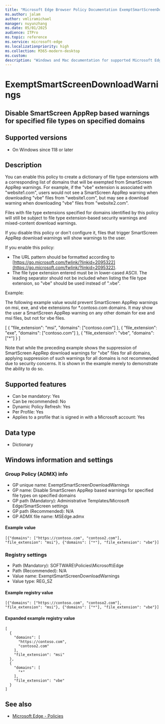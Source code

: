 ```yaml
---
title: "Microsoft Edge Browser Policy Documentation ExemptSmartScreenDownloadWarnings"
ms.author: jalam
author: vmliramichael
manager: nuyunzhang
ms.date: 05/01/2025
audience: ITPro
ms.topic: reference
ms.service: microsoft-edge
ms.localizationpriority: high
ms.collection: M365-modern-desktop
ms.custom:
description: "Windows and Mac documentation for supported Microsoft Edge Browser policy: Disable SmartScreen AppRep based warnings for specified file types on specified domains"
---
```


<!--THIS FILE IS AUTOMATICALLY GENERATED. MANUAL CHANGES WILL BE OVERWRITTEN.-->
<!--Please contact the Microsoft Edge Manageability team with any questions.-->

# ExemptSmartScreenDownloadWarnings

## Disable SmartScreen AppRep based warnings for specified file types on specified domains


## Supported versions

- On Windows since 118 or later

## Description

You can enable this policy to create a dictionary of file type extensions with a corresponding list of domains that will be exempted from SmartScreen AppRep warnings. For example, if  the "vbe" extension is associated with "website1.com", users would not see a SmartScreen AppRep warning when downloading "vbe" files from "website1.com", but may see a download warning when downloading "vbe" files from "website2.com".

Files with file type extensions specified for domains identified by this policy will still be subject to file type extension-based security warnings and mixed-content download warnings.

If you disable this policy or don't configure it, files that trigger SmartScreen AppRep download warnings will show warnings to the user.

If you enable this policy:

* The URL pattern should be formatted according to [https://go.microsoft.com/fwlink/?linkid=2095322](https://go.microsoft.com/fwlink/?linkid=2095322).
* The file type extension entered must be in lower-cased ASCII. The leading separator should not be included when listing the file type extension, so "vbe" should be used instead of ".vbe".

Example:

The following example value would prevent SmartScreen AppRep warnings on msi, exe, and vbe extensions for *.contoso.com domains. It may show the user a SmartScreen AppRep warning on any other domain for exe and msi files, but not for vbe files.

[
  { "file_extension": "msi", "domains": ["contoso.com"] },
  { "file_extension": "exe", "domains": ["contoso.com"] },
  { "file_extension": "vbe", "domains": ["*"] }
]

Note that while the preceding example shows the suppression of SmartScreen AppRep download warnings for "vbe" files for all domains, applying suppression of such warnings for all domains is not recommended due to security concerns. It is shown in the example merely to demonstrate the ability to do so.

## Supported features

- Can be mandatory: Yes
- Can be recommended: No
- Dynamic Policy Refresh: Yes
- Per Profile: Yes
- Applies to a profile that is signed in with a Microsoft account: Yes

## Data type

- Dictionary

## Windows information and settings

### Group Policy (ADMX) info

- GP unique name: ExemptSmartScreenDownloadWarnings
- GP name: Disable SmartScreen AppRep based warnings for specified file types on specified domains
- GP path (Mandatory): Administrative Templates/Microsoft Edge/SmartScreen settings
- GP path (Recommended): N/A
- GP ADMX file name: MSEdge.admx

#### Example value

```
[{"domains": ["https://contoso.com", "contoso2.com"], "file_extension": "msi"}, {"domains": ["*"], "file_extension": "vbe"}]
```

### Registry settings

- Path (Mandatory): SOFTWARE\Policies\Microsoft\Edge
- Path (Recommended): N/A
- Value name: ExemptSmartScreenDownloadWarnings
- Value type: REG_SZ

#### Example registry value

```
[{"domains": ["https://contoso.com", "contoso2.com"], "file_extension": "msi"}, {"domains": ["*"], "file_extension": "vbe"}]
```


#### Expanded example registry value

```
[
  {
    "domains": [
      "https://contoso.com",
      "contoso2.com"
    ],
    "file_extension": "msi"
  },
  {
    "domains": [
      "*"
    ],
    "file_extension": "vbe"
  }
]
```

## See also
- [Microsoft Edge - Policies](../microsoft-edge-policies.md)
